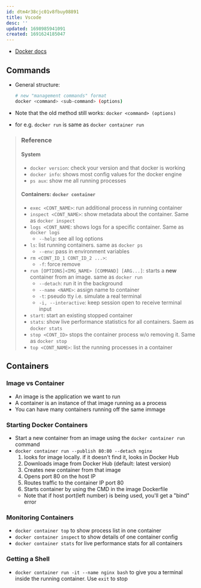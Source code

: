 ```yaml
---
id: dtm4r38cjc01v8fbuy08891
title: Vscode
desc: ''
updated: 1698985941091
created: 1691624185047
---
```


- [Docker docs](docs.docker.com)

## Commands

- General structure:

  ``` bash
  # new "management commands" format
  docker <command> <sub-command> (options)
  ```

- Note that the old method still works: `docker <command> (options)`
- for e.g. `docker run` is same as `docker container run`

>### Reference
>
>#### System
>
>- `docker version`: check your version and that docker is working
>- `docker info`: shows most config values for the docker engine
>- `ps aux`: show me all running processes
>
>#### Containers: `docker container`
>
>- `exec <CONT_NAME>`: run additional process in running container
>- `inspect <CONT_NAME>`: show metadata about the container. Same as `docker inspect`
>- `logs <CONT_NAME`: shows logs for a specific container. Same as `docker logs`
>   - `--help`: see all log options
>- `ls`: list running containers. same as `docker ps`
>   - `--env`: pass in environment variables
>- `rm <CONT_ID_1 CONT_ID_2 ...>`:
>   - `-f`: force remove
>- `run [OPTIONS]<IMG_NAME> [COMMAND] [ARG...]`: starts a **new** container from an image. same as `docker run`
>   - `--detach`: run it in the background
>   - `--name <NAME>`: assign name to container
>   - `-t`: pseudo tty i.e. simulate a real terminal
>   - `-i, --interactive`: keep session open to receive terminal input
>- `start`: start an existing stopped container
>- `stats`: show live performance statistics for all containers. Saem as `docker stats`
>- `stop <CONT_ID>` stops the container process w/o removing it. Same as `docker stop`
>- `top <CONT_NAME>`: list the running processes in a container

## Containers

### Image vs Container

- An image is the application we want to run
- A container is an instance of that image running as a process
- You can have many containers running off the same immage

### Starting Docker Containers

- Start a new container from an image using the `docker container run` command
- `docker container run --publish 80:80 --detach nginx`
  1. looks for image locally. if it doesn't find it, looks in Docker Hub
  2. Downloads image from Docker Hub (default: latest version)
  3. Creates new container from that image
  4. Opens port 80 on the host IP
  5. Routes traffic to the container IP port 80
  6. Starts container by using the CMD in the image Dockerfile
  - Note that if host port(left number) is being used, you'll get a "bind" error

### Monitoring Containers

- `docker container top` to show process list in one container
- `docker container inspect` to show details of one container config
- `docker container stats` for live performance stats for all containers

### Getting a Shell

- `docker container run -it --name nginx bash` to give you a terminal inside the running container. Use `exit` to stop
